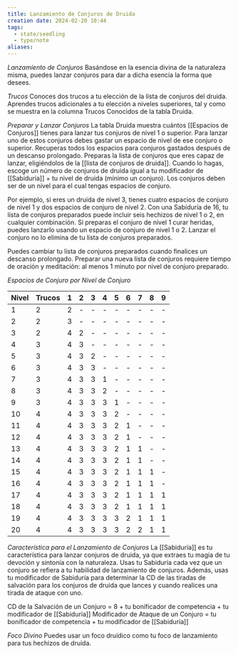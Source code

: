 ```yaml
---
title: Lanzamiento de Conjuros de Druida
creation date: 2024-02-20 10:44
tags:
  - state/seedling
  - type/note
aliases:
---
```

*Lanzamiento de Conjuros*
Basándose en la esencia divina de la naturaleza misma, puedes lanzar conjuros para dar a dicha
esencia la forma que desees.

*Trucos*
Conoces dos trucos a tu elección de la lista de conjuros del druida. Aprendes trucos adicionales a tu elección a niveles superiores, tal y como se muestra en la columna Trucos Conocidos de la tabla
Druida.

*Preparar y Lanzar Conjuros*
La tabla Druida muestra cuántos [[Espacios de Conjuros]] tienes para lanzar tus conjuros de nivel 1 o superior. Para lanzar uno de estos conjuros debes gastar un espacio de nivel de ese conjuro o
superior. Recuperas todos los espacios para conjuros gastados después de un descanso prolongado.
Preparas la lista de conjuros que eres capaz de lanzar, eligiéndolos de la [[lista de conjuros de druida]].
Cuando lo hagas, escoge un número de conjuros de druida igual a tu modificador de [[Sabiduría]] + tu
nivel de druida (mínimo un conjuro). Los conjuros deben ser de un nivel para el cual tengas espacios de conjuro.

Por ejemplo, si eres un druida de nivel 3, tienes cuatro espacios de conjuro de nivel 1 y dos espacios de conjuro de nivel 2. Con una Sabiduría de 16, tu lista de conjuros preparados puede incluir seis hechizos de nivel 1 o 2, en cualquier combinación. Si preparas el conjuro de nivel 1 curar heridas, puedes lanzarlo usando un espacio de conjuro de nivel 1 o 2. Lanzar el conjuro no lo elimina de tu lista de conjuros preparados.

Puedes cambiar tu lista de conjuros preparados cuando finalices un descanso prolongado. Preparar una nueva lista de conjuros requiere tiempo de oración y meditación: al menos 1 minuto por nivel de conjuro preparado.


*Espacios de Conjuro por Nivel de Conjuro*

| Nivel | Trucos | 1   | 2   | 3   | 4   | 5   | 6   | 7   | 8   | 9   |
| ----- | ------ | --- | --- | --- | --- | --- | --- | --- | --- | --- |
| 1     | 2      | 2   | -   | -   | -   | -   | -   | -   | -   | -   |
| 2     | 2      | 3   | -   | -   | -   | -   | -   | -   | -   | -   |
| 3     | 2      | 4   | 2   | -   | -   | -   | -   | -   | -   | -   |
| 4     | 3      | 4   | 3   | -   | -   | -   | -   | -   | -   | -   |
| 5     | 3      | 4   | 3   | 2   | -   | -   | -   | -   | -   | -   |
| 6     | 3      | 4   | 3   | 3   | -   | -   | -   | -   | -   | -   |
| 7     | 3      | 4   | 3   | 3   | 1   | -   | -   | -   | -   | -   |
| 8     | 3      | 4   | 3   | 3   | 2   | -   | -   | -   | -   | -   |
| 9     | 3      | 4   | 3   | 3   | 3   | 1   | -   | -   | -   | -   |
| 10    | 4      | 4   | 3   | 3   | 3   | 2   | -   | -   | -   | -   |
| 11    | 4      | 4   | 3   | 3   | 3   | 2   | 1   | -   | -   | -   |
| 12    | 4      | 4   | 3   | 3   | 3   | 2   | 1   | -   | -   | -   |
| 13    | 4      | 4   | 3   | 3   | 3   | 2   | 1   | 1   | -   | -   |
| 14    | 4      | 4   | 3   | 3   | 3   | 2   | 1   | 1   | -   | -   |
| 15    | 4      | 4   | 3   | 3   | 3   | 2   | 1   | 1   | 1   | -   |
| 16    | 4      | 4   | 3   | 3   | 3   | 2   | 1   | 1   | 1   | -   |
| 17    | 4      | 4   | 3   | 3   | 3   | 2   | 1   | 1   | 1   | 1   |
| 18    | 4      | 4   | 3   | 3   | 3   | 2   | 1   | 1   | 1   | 1   |
| 19    | 4      | 4   | 3   | 3   | 3   | 3   | 2   | 1   | 1   | 1   |
| 20    | 4      | 4   | 3   | 3   | 3   | 3   | 2   | 2   | 1   | 1   |


*Característica para el Lanzamiento de Conjuros*
La [[Sabiduría]] es tu característica para lanzar conjuros de druida, ya que extraes tu magia de tu
devoción y sintonía con la naturaleza. Usas tu Sabiduría cada vez que un conjuro se refiera a tu
habilidad de lanzamiento de conjuros. Además, usas tu modificador de Sabiduría para determinar la CD de las tiradas de salvación para los conjuros de druida que lances y cuando realices una tirada de ataque con uno.

CD de la Salvación de un Conjuro = 8 + tu bonificador de competencia + tu modificador de [[Sabiduría]]
Modificador de Ataque de un Conjuro = tu bonificador de competencia + tu modificador de [[Sabiduría]]


*Foco Divino*
Puedes usar un foco druídico como tu foco de lanzamiento para tus hechizos de druida.
